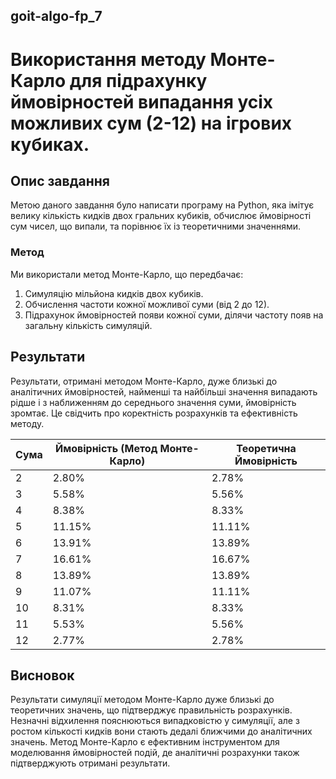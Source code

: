## goit-algo-fp_7

# Використання методу Монте-Карло для підрахунку ймовірностей випадання усіх можливих сум (2-12) на ігрових кубиках.

## Опис завдання
Метою даного завдання було написати програму на Python, яка імітує велику кількість кидків двох гральних кубиків, обчислює ймовірності сум чисел, що випали, та порівнює їх із теоретичними значеннями.

### Метод
Ми використали метод Монте-Карло, що передбачає:
1. Симуляцію мільйона кидків двох кубиків.
2. Обчислення частоти кожної можливої суми (від 2 до 12).
3. Підрахунок ймовірностей появи кожної суми, ділячи частоту появ на загальну кількість симуляцій.

## Результати
Результати, отримані методом Монте-Карло, дуже близькі до аналітичних ймовірностей, найменші та найбільші значення випадають рідше і з наближенням до середнього значення суми, ймовірність зромтає. Це свідчить про коректність розрахунків та ефективність методу.

| Сума | Ймовірність (Метод Монте-Карло) | Теоретична Ймовірність |
|------|---------------------------------|-------------------------|
| 2    | 2.80%                           | 2.78%                  |
| 3    | 5.58%                           | 5.56%                  |
| 4    | 8.38%                           | 8.33%                  |
| 5    | 11.15%                          | 11.11%                 |
| 6    | 13.91%                          | 13.89%                 |
| 7    | 16.61%                          | 16.67%                 |
| 8    | 13.89%                          | 13.89%                 |
| 9    | 11.07%                          | 11.11%                 |
| 10   | 8.31%                           | 8.33%                  |
| 11   | 5.53%                           | 5.56%                  |
| 12   | 2.77%                           | 2.78%                  |

## Висновок
Результати симуляції методом Монте-Карло дуже близькі до теоретичних значень, що підтверджує правильність розрахунків. Незначні відхилення пояснюються випадковістю у симуляції, але з ростом кількості кидків вони стають дедалі ближчими до аналітичних значень. Метод Монте-Карло є ефективним інструментом для моделювання ймовірностей подій, де аналітичні розрахунки також підтверджують отримані результати.